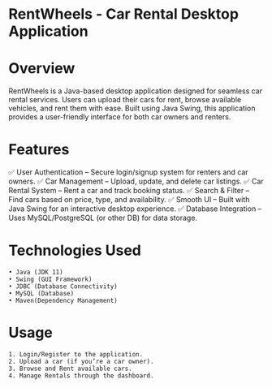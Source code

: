# RentWheels - Car Rental Desktop Application

# Overview

RentWheels is a Java-based desktop application designed for seamless car rental services. Users can upload their cars for rent, browse available vehicles, and rent them with ease. Built using Java Swing, this application provides a user-friendly interface for both car owners and renters.

# Features

✅ User Authentication – Secure login/signup system for renters and car owners.
✅ Car Management – Upload, update, and delete car listings.
✅ Car Rental System – Rent a car and track booking status.
✅ Search & Filter – Find cars based on price, type, and availability.
✅ Smooth UI – Built with Java Swing for an interactive desktop experience.
✅ Database Integration – Uses MySQL/PostgreSQL (or other DB) for data storage.

# Technologies Used
	• Java (JDK 11)
	• Swing (GUI Framework)
	• JDBC (Database Connectivity)
	• MySQL (Database)
	• Maven(Dependency Management)

# Usage
	1. Login/Register to the application.
	2. Upload a car (if you’re a car owner).
	3. Browse and Rent available cars.
	4. Manage Rentals through the dashboard.
